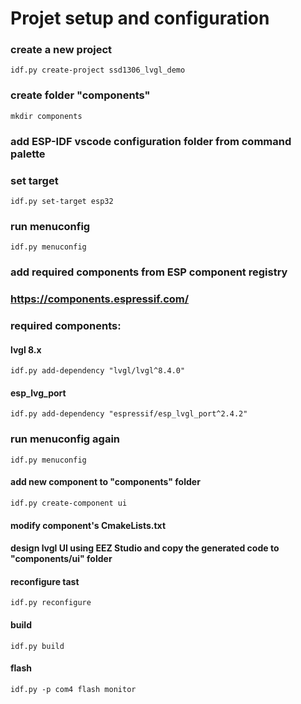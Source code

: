 # Projet setup and configuration

### create a new project
`idf.py create-project ssd1306_lvgl_demo`

### create folder "components"
`mkdir components`

### add ESP-IDF vscode configuration folder from command palette

### set target
`idf.py set-target esp32`

### run menuconfig
`idf.py menuconfig`

### add required components from ESP component registry
### https://components.espressif.com/

### required components:
#### lvgl 8.x
`idf.py add-dependency "lvgl/lvgl^8.4.0"`

#### esp_lvg_port
`idf.py add-dependency "espressif/esp_lvgl_port^2.4.2"`

### run menuconfig again
`idf.py menuconfig`

#### add new component to "components" folder 
`idf.py create-component ui`

#### modify component's CmakeLists.txt

#### design lvgl UI using EEZ Studio and copy the generated code to "components/ui" folder

#### reconfigure tast
`idf.py reconfigure`

#### build
`idf.py build`

#### flash 
`idf.py -p com4 flash monitor`